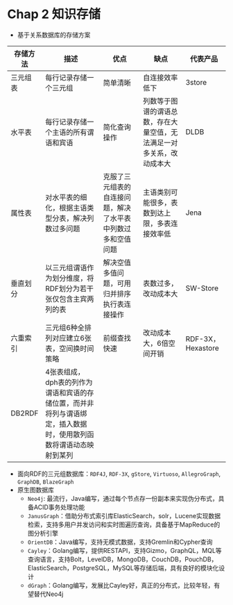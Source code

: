# Chap 2 知识存储

* 基于关系数据库的存储方案

| 存储方法 | 描述                                                         | 优点                                                         | 缺点                                                         | 代表产品          |
| -------- | ------------------------------------------------------------ | ------------------------------------------------------------ | ------------------------------------------------------------ | ----------------- |
| 三元组表 | 每行记录存储一个三元组                                       | 简单清晰                                                     | 自连接效率低下                                               | 3store            |
| 水平表   | 每行记录存储一个主语的所有谓语和宾语                         | 简化查询操作                                                 | 列数等于图谱的谓语总数，存在大量空值，无法满足一对多关系，改动成本大 | DLDB              |
| 属性表   | 对水平表的细化，根据主语类型分表，解决列数过多问题           | 克服了三元组表的自连接问题，解决了水平表中列数过多和空值问题 | 主语类别可能很多，表数到达上限，多表连接效率低               | Jena              |
| 垂直划分 | 以三元组谓语作为划分维度，将RDF划分为若干张仅包含主宾两列的表 | 解决空值多值问题，可用归并排序执行表连接操作                 | 表数过多，改动成本大                                         | SW-Store          |
| 六重索引 | 三元组6种全排列对应建立6张表，空间换时间策略                 | 前缀查找快速                                                 | 改动成本大，6倍空间开销                                      | RDF-3X，Hexastore |
| DB2RDF   | 4张表组成，dph表的列作为谓语和宾语的存储位置，而并非将列与谓语绑定，插入数据时，使用散列函数将谓语动态映射到某列 |                                                              |                                                              |                   |

* 面向RDF的三元组数据库：``RDF4J``, ``RDF-3X``, ``gStore``, ``Virtuoso``, ``AllegroGraph``, ``GraphDB``, ``BlazeGraph``
* 原生图数据库
  * ``Neo4j``: 最流行，Java编写，通过每个节点存一份副本来实现伪分布式，具备ACID事务处理功能
  * ``JanusGraph``：借助分布式索引库ElasticSearch，solr，Lucene实现数据检索，支持多用户并发访问和实时图遍历查询，具备基于MapReduce的图分析引擎
  * ``OrientDB``：Java编写，支持无模式数据，支持Gremlin和Cypher查询
  * ``Cayley``：Golang编写，提供RESTAPI，支持Gizmo，GraphQL，MQL等查询语言，支持Bolt，LevelDB，MongoDB，CouchDB，PouchDB，ElasticSearch，PostgreSQL，MySQL等存储后端，具有良好的模块化设计
  * ``dGraph``：Golang编写，发展比Cayley好，真正的分布式，比较年轻，有望替代Neo4j